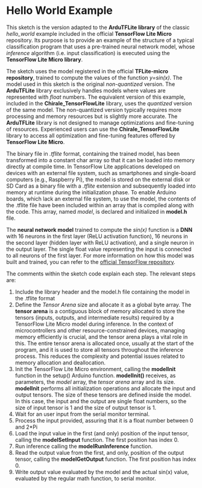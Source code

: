 # Hello World Example

This sketch is the version adapted to the **ArduTFLite library** of the classic *hello_world* example included in the official **TensorFlow Lite Micro** repository. Its purpose is to provide an example of the structure of a typical classification program that uses a pre-trained neural network model, whose *inference* algorithm (i.e. input classification) is executed using the **TensorFlow Lite Micro library**.

The sketch uses the model registered in the official **TFLite-micro repository**, trained to compute the values of the function *y=sin(x)*. The model used in this sketch is the original *non-quantized* version. 
The **ArduTFLite** library exclusively handles models where values are represented with *float* numbers. 
The equivalent version of this example, included in the **Chirale_TensorFlowLite** library, uses the *quantized* version of the same model. The non-quantized version typically requires more processing and memory resources but is slightly more accurate. The **ArduTFLite** library is not designed to manage optimizations and fine-tuning of resources. Experienced users can use the **Chirale_TensorFlowLite** library to access all optimization and fine-tuning features offered by **TensorFlow Lite Micro**.

The binary file in *.tflite* format, containing the trained model, has been transformed into a constant char array so that it can be loaded into memory directly at compile time. In TensorFlow Lite applications developed on devices with an external file system, such as smartphones and single-board computers (e.g., Raspberry Pi), the model is stored on the external disk or SD Card as a binary file with a *.tflite* extension and subsequently loaded into memory at runtime during the initialization phase. To enable Arduino boards, which lack an external file system, to use the model, the contents of the .tflite file have been included within an array that is compiled along with the code. This array, named *model*, is declared and initialized in **model.h** file.

The **neural network model** trained to compute the *sin(x)* function is a **DNN** with 16 neurons in the first layer (ReLU activation function), 16 neurons in the second layer (hidden layer with ReLU activation), and a single neuron in the output layer. The single float value representing the input is connected to all neurons of the first layer.
For more information on how this model was built and trained, you can refer to the [official TensorFlow repository](https://github.com/tensorflow/tflite-micro/tree/main/tensorflow/lite/micro/examples/hello_world "Repository tflite-micro").

The comments within the sketch code explain each step. The relevant steps are:

1. Include the library header and the model.h file containing the model in the .tflite format
2. Define the *Tensor Arena* size and allocate it as a global byte array. The **tensor arena** is a contiguous block of memory allocated to store the tensors (inputs, outputs, and intermediate results) required by a TensorFlow Lite Micro model during inference. In the context of microcontrollers and other resource-constrained devices, managing memory efficiently is crucial, and the tensor arena plays a vital role in this. The entire tensor arena is allocated once, usually at the start of the program, and it is used to store all tensors throughout the inference process. This reduces the complexity and potential issues related to memory allocation and deallocation.
3. Init the TensorFlow Lite Micro environment, calling the **modelInit** function in the setup() Arduino function. **modelInit()** receives, as parameters, the *model* array, the *tensor arena* array and its size. **modelInit** performs all initialization operations and allocate the input and output tensors. The size of these tensors are defined inside the model. In this case, the input and the output are single float numbers, so the size of input tensor is 1 and the size of output tensor is 1.
4. Wait for an user input from the serial monitor terminal.
5. Process the input provided, assuring that it is a float number between 0 and 2*Pi
6. Load the input value in the first (and only) position of the input tensor, calling the **modelSetInput** function. The first position has index 0.
7. Run inference calling the **modelRunInference** function.
8. Read the output value from the first, and only, position of the output tensor, calling the **modelGetOutput** function. The first position has index 0.
9. Write output value evaluated by the model and the actual sin(x) value, evaluated by the regular math function, to serial monitor.

 
